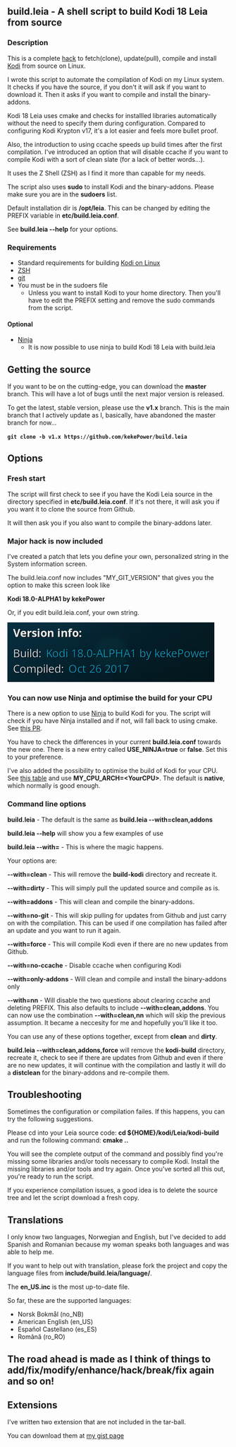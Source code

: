 ## build.leia - A shell script to build Kodi 18 Leia from source

### Description
This is a complete [hack](https://www.quora.com/What-is-the-true-definition-of-hacking) to fetch(clone), update(pull), compile and install [Kodi](https://github.com/xbmc/xbmc) from source on Linux.

I wrote this script to automate the compilation of Kodi on my Linux system. It checks if you have the source, if you don't it will ask if you want to download it. Then it asks if you want to compile and install the binary-addons.

Kodi 18 Leia uses cmake and checks for installled libraries automatically without the need to specify them during configuration. Compared to configuring Kodi Krypton v17, it's a lot easier and feels more bullet proof.

Also, the introduction to using ccache speeds up build times after the first compilation. I've introduced an option that will disable ccache if you want to compile Kodi with a sort of clean slate (for a lack of better words...).

It uses the Z Shell (ZSH) as I find it more than capable for my needs.

The script also uses **sudo** to install Kodi and the binary-addons. Please make sure you are in the **sudoers** list.

Default installation dir is **/opt/leia**. This can be changed by editing the PREFIX variable in **etc/build.leia.conf**.

See **build.leia --help** for your options.

### Requirements

* Standard requirements for building [Kodi on Linux](https://github.com/xbmc/xbmc/blob/master/docs/README.linux)
* [ZSH](http://www.zsh.org/)
* [git](https://github.com/git/git)
* You must be in the sudoers file
	* Unless you want to install Kodi to your home directory. Then you'll have to edit the PREFIX setting and remove the sudo commands from the script.

#### Optional
* [Ninja](https://ninja-build.org/)
	* It is now possible to use ninja to build Kodi 18 Leia with build.leia

## Getting the source

If you want to be on the cutting-edge, you can download the **master** branch. This will have a lot of bugs until the next major version is released.

To get the latest, stable version, please use the **v1.x** branch. This is the main branch that I actively update as I, basically, have abandoned the master branch for now...

**`git clone -b v1.x https://github.com/kekePower/build.leia`**

## Options

### Fresh start

The script will first check to see if you have the Kodi Leia source in the directory specified in **etc/build.leia.conf**. If it's not there, it will ask you if you want it to clone the source from Github.

It will then ask you if you also want to compile the binary-addons later.

### Major hack is now included

I've created a patch that lets you define your own, personalized string in the System information screen.

The build.leia.conf now includes "MY_GIT_VERSION" that gives you the option to make this screen look like

**Kodi 18.0-ALPHA1 by kekePower**

Or, if you edit build.leia.conf, your own string.

![System Information](https://github.com/kekePower/build.leia/blob/v1.x/docs/system-info.png)

### You can now use Ninja and optimise the build for your CPU

There is a new option to use [Ninja](https://ninja-build.org/) to build Kodi for you. The script will check if you have Ninja installed and if not, will fall back to using cmake. See [this PR](https://github.com/xbmc/xbmc/pull/12936).

You have to check the differences in your current **build.leia.conf** towards the new one. There is a new entry called **USE_NINJA=true** or **false**. Set this to your preference.

I've also added the possibility to optimise the build of Kodi for your CPU. See [this table](https://github.com/graysky2/kernel_gcc_patch/blob/master/README.md) and use **MY_CPU_ARCH=&lt;YourCPU&gt;**. The default is **native**, which normally is good enough.

### Command line options

**build.leia** - The default is the same as **build.leia --with=clean,addons**

**build.leia --help** will show you a few examples of use

**build.leia --with=** - This is where the magic happens.

Your options are:

**--with=clean** - This will remove the **build-kodi** directory and recreate it.

**--with=dirty** - This will simply pull the updated source and compile as is.

**--with=addons** - This will clean and compile the binary-addons.

**--with=no-git** - This will skip pulling for updates from Github and just carry on with the compilation. This can be used if one compilation has failed after an update and you want to run it again.

**--with=force** - This will compile Kodi even if there are no new updates from Github.

**--with=no-ccache** - Disable ccache when configuring Kodi

**--with=only-addons** - Will clean and compile and install the binary-addons only

**--with=nn** - Will disable the two questions about clearing ccache and deleting PREFIX. This also defaults to include **--with=clean,addons**.
You can now use the combination **--with=clean,nn** which will skip the previous assumption. It became a neccesity for me and hopefully you'll like it too.

You can use any of these options together, except from **clean** and **dirty**.

**build.leia --with=clean,addons,force** will remove the **kodi-build** directory, recreate it, check to see if there are updates from Github and even if there are no new updates, it will continue with the compilation and lastly it will do a **distclean** for the binary-addons and re-compile them.

## Troubleshooting

Sometimes the configuration or compilation failes. If this happens, you can try the following suggestions.

Please cd into your Leia source code: **cd ${HOME}/kodi/Leia/kodi-build** and run the following command: **cmake ..**

You will see the complete output of the command and possibly find you're missing some libraries and/or tools necessary to compile Kodi. Install the missing libraries and/or tools and try again. Once you've sorted all this out, you're ready to run the script.

If you experience compilation issues, a good idea is to delete the source tree and let the script download a fresh copy.

## Translations

I only know two languages, Norwegian and English, but I've decided to add Spanish and Romanian because my woman speaks both languages and was able to help me.

If you want to help out with translation, please fork the project and copy the language files from **include/build.leia/language/**.

The **en_US.inc** is the most up-to-date file.

So far, these are the supported languages:

* Norsk Bokmål (no_NB)
* American English (en_US)
* Español Castellano (es_ES)
* Română (ro_RO)

## The road ahead is made as I think of things to add/fix/modify/enhance/hack/break/fix again and so on!

## Extensions

I've written two extension that are not included in the tar-ball.

You can download them at [my gist page](https://gist.github.com/kekePower)
